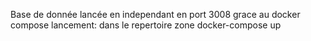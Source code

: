 Base de donnée lancée en independant en port 3008 grace au docker compose
lancement: dans le repertoire zone
docker-compose up
